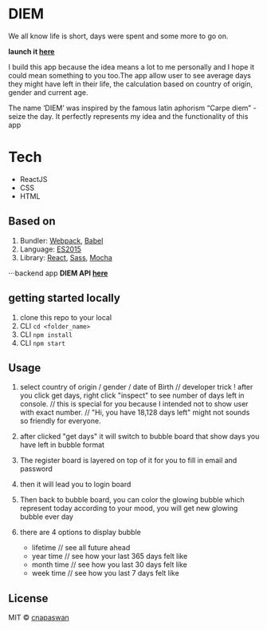 # DIEM

We all know life is short, days were spent and some more to go on. 

  **launch it [here](https://cnapaswan.github.io/diem_app/)**

I build this app because the idea means a lot to me personally and I hope it could mean something to you too.The app allow user to see average days they might have left in their life, the calculation based on country of origin, gender and current age. 

The name ‘DIEM’ was inspired by the famous latin aphorism “Carpe diem” - seize the day. It perfectly represents my idea and the functionality of this app

# Tech

- ReactJS
- CSS
- HTML

## Based on

1. Bundler: [Webpack](http://webpack.github.io/docs/), [Babel](https://babeljs.io)
2. Language: [ES2015](https://babeljs.io/docs/learn-es2015/)
3. Library: [React](https://reactjs.org/), [Sass](http://sass-lang.com/), [Mocha](https://mochajs.org)

⋅⋅⋅backend app  **DIEM API [here](https://github.com/cnapaswan/diem_api)**

## getting started locally
1. clone this repo to your local
2. CLI ```cd <folder_name>```
2. CLI ```npm install```
4. CLI ```npm start``` 

## Usage

1. select country of origin / gender / date of Birth
// developer trick ! after you click get days, right click "inspect" to see number of days left in console.
// this is special for you because I intended not to show user with exact number.
// "Hi, you have 18,128 days left" might not sounds so friendly for everyone.

2. after clicked "get days" it will switch to bubble board that show days you have left in bubble format

3. The register board is layered on top of it for you to fill in email and password

4. then it will lead you to login board

5. Then back to bubble board, you can color the glowing bubble which represent today according to your mood, you will get new glowing bubble ever day

6. there are 4 options to display bubble
    - lifetime // see all future ahead
    - year time // see how your last 365 days felt like 
    - month time // see how you last 30 days felt like
    - week time // see how you last 7 days felt like
    

## License

MIT © [cnapaswan](https://github.com/cnapaswan)